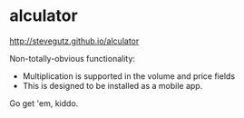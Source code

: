 alculator
=========
http://stevegutz.github.io/alculator

Non-totally-obvious functionality:
 - Multiplication is supported in the volume and price fields
 - This is designed to be installed as a mobile app.
  

Go get 'em, kiddo.
